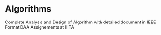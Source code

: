 # Algorithms
Complete Analysis and Design of Algorithm with detailed document in IEEE Format
DAA Assignements at IIITA
